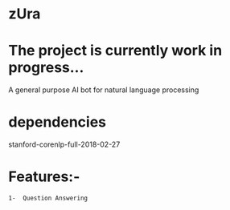 # zUra 
# The project is currently work in progress...
A general purpose AI bot for natural language processing

# dependencies
stanford-corenlp-full-2018-02-27

# Features:-
    1-  Question Answering
